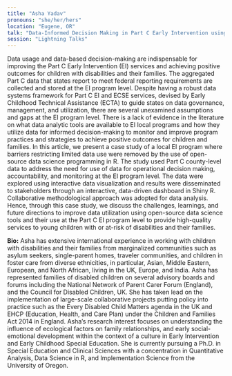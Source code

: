 ```yaml
---
title: "Asha Yadav"
pronouns: "she/her/hers"
location: "Eugene, OR"
talk: "Data-Informed Decision Making in Part C Early Intervention using Shiny R"
session: "Lightning Talks"
---
```


Data usage and data-based decision-making are indispensable for improving the Part C Early Intervention (EI) services and achieving positive outcomes for children with disabilities and their families. The aggregated Part C data that states report to meet federal reporting requirements are collected and stored at the EI program level. Despite having a robust data systems framework for Part C EI and ECSE services, devised by Early Childhood Technical Assistance (ECTA) to guide states on data governance, management, and utilization, there are several unexamined assumptions and gaps at the EI program level. There is a lack of evidence in the literature on what data analytic tools are available to EI local programs and how they utilize data for informed decision-making to monitor and improve program practices and strategies to achieve positive outcomes for children and families. In this article, we present a case study of a local EI program where barriers restricting limited data use were removed by the use of open-source data science programming in R. The study used Part C county-level data to address the need for use of data for operational decision making, accountability, and monitoring at the EI program level. The data were explored using interactive data visualization and results were disseminated to stakeholders through an interactive, data-driven dashboard in Shiny R. Collaborative methodological approach was adopted for data analysis. Hence, through this case study, we discuss the challenges, learnings, and future directions to improve data utilization using open-source data science tools and their use at the Part C EI program level to provide high-quality services to young children with or at-risk of disabilities and their families. 

__Bio:__ Asha has extensive international experience in working with children with disabilities and their families from marginalized communities such as asylum seekers, single-parent homes, traveler communities, and children in foster care from diverse ethnicities, in particular, Asian, Middle Eastern, European, and North African, living in the UK, Europe, and India. Asha has represented families of disabled children on several advisory boards and forums including the National Network of Parent Carer Forum (England), and the Council for Disabled Children, UK. She has taken lead on the implementation of large-scale collaborative projects putting policy into practice such as the Every Disabled Child Matters agenda in the UK and EHCP (Education, Health, and Care Plan) under the Children and Families Act 2014 in England. Asha’s research interest focuses on understanding the influence of ecological factors on family relationships, and early social-emotional development within the context of a culture in Early Intervention and Early Childhood Special Education. She is currently pursuing a Ph.D. in Special Education and Clinical Sciences with a concentration in Quantitative Analysis, Data Science in R, and Implementation Science from the University of Oregon.